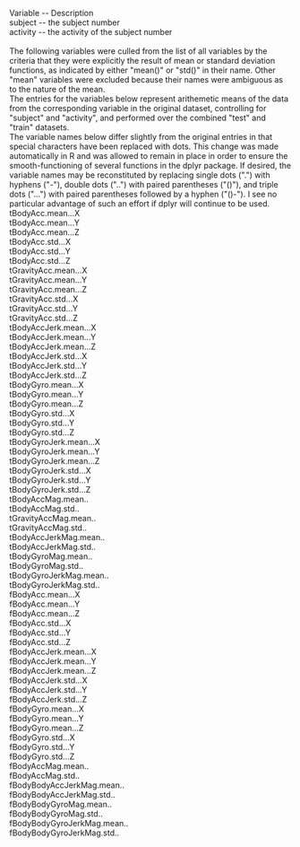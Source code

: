 Variable -- Description<br/>
subject -- the subject number<br/>
activity -- the activity of the subject number<br/> <br/>
The following variables were culled from the list of all variables by the criteria that they were explicitly the result of mean or standard deviation functions, as indicated by either "mean()" or "std()" in their name. Other "mean" variables were excluded because their names were ambiguous as to the nature of the mean.<br/>
The entries for the variables below represent arithemetic means of the data from the corresponding variable in the original dataset, controlling for "subject" and "activity", and performed over the combined "test" and "train" datasets.<br/>
The variable names below differ slightly from the original entries in that special characters have been replaced with dots. This change was made automatically in R and was allowed to remain in place in order to ensure the smooth-functioning of several functions in the dplyr package. If desired, the variable names may be reconstituted by replacing single dots (".") with hyphens ("-"), double dots ("..") with paired parentheses ("()"), and triple dots ("...") with paired parentheses followed by a hyphen ("()-"). I see no particular advantage of such an effort if dplyr will continue to be used.<br/>
tBodyAcc.mean...X<br/>
tBodyAcc.mean...Y<br/>
tBodyAcc.mean...Z<br/>
tBodyAcc.std...X<br/>
tBodyAcc.std...Y<br/>
tBodyAcc.std...Z<br/>
tGravityAcc.mean...X<br/>
tGravityAcc.mean...Y<br/>
tGravityAcc.mean...Z<br/>
tGravityAcc.std...X<br/>
tGravityAcc.std...Y<br/>
tGravityAcc.std...Z<br/>
tBodyAccJerk.mean...X<br/>
tBodyAccJerk.mean...Y<br/>
tBodyAccJerk.mean...Z<br/>
tBodyAccJerk.std...X<br/>
tBodyAccJerk.std...Y<br/>
tBodyAccJerk.std...Z<br/>
tBodyGyro.mean...X<br/>
tBodyGyro.mean...Y<br/>
tBodyGyro.mean...Z<br/>
tBodyGyro.std...X<br/>
tBodyGyro.std...Y<br/>
tBodyGyro.std...Z<br/>
tBodyGyroJerk.mean...X<br/>
tBodyGyroJerk.mean...Y<br/>
tBodyGyroJerk.mean...Z<br/>
tBodyGyroJerk.std...X<br/>
tBodyGyroJerk.std...Y<br/>
tBodyGyroJerk.std...Z<br/>
tBodyAccMag.mean..<br/>
tBodyAccMag.std..<br/>
tGravityAccMag.mean..<br/>
tGravityAccMag.std..<br/>
tBodyAccJerkMag.mean..<br/>
tBodyAccJerkMag.std..<br/>
tBodyGyroMag.mean..<br/>
tBodyGyroMag.std..<br/>
tBodyGyroJerkMag.mean..<br/>
tBodyGyroJerkMag.std..<br/>
fBodyAcc.mean...X<br/>
fBodyAcc.mean...Y<br/>
fBodyAcc.mean...Z<br/>
fBodyAcc.std...X<br/>
fBodyAcc.std...Y<br/>
fBodyAcc.std...Z<br/>
fBodyAccJerk.mean...X<br/>
fBodyAccJerk.mean...Y<br/>
fBodyAccJerk.mean...Z<br/>
fBodyAccJerk.std...X<br/>
fBodyAccJerk.std...Y<br/>
fBodyAccJerk.std...Z<br/>
fBodyGyro.mean...X<br/>
fBodyGyro.mean...Y<br/>
fBodyGyro.mean...Z<br/>
fBodyGyro.std...X<br/>
fBodyGyro.std...Y<br/>
fBodyGyro.std...Z<br/>
fBodyAccMag.mean..<br/>
fBodyAccMag.std..<br/>
fBodyBodyAccJerkMag.mean..<br/>
fBodyBodyAccJerkMag.std..<br/>
fBodyBodyGyroMag.mean..<br/>
fBodyBodyGyroMag.std..<br/>
fBodyBodyGyroJerkMag.mean..<br/>
fBodyBodyGyroJerkMag.std..<br/>
